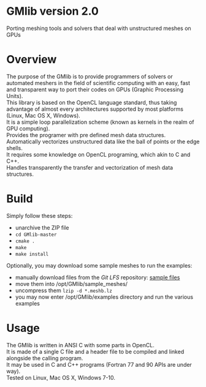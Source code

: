# GMlib version 2.0
Porting meshing tools and solvers that deal with unstructured meshes on GPUs

# Overview
The purpose of the GMlib is to provide programmers of solvers or automated meshers in the field of scientific computing with an easy, fast and transparent way to port their codes on GPUs (Graphic Processing Units).  
This library is based on the OpenCL language standard, thus taking advantage of almost every architectures supported by most platforms (Linux, Mac OS X, Windows).  
It is a simple loop parallelization scheme (known as kernels in the realm of GPU computing).  
Provides the programer with pre defined mesh data structures.  
Automatically vectorizes unstructured data like the ball of points or the edge shells.  
It requires some knowledge on OpenCL programing, which akin to C and C++.  
Handles transparently the transfer and vectorization of mesh data structures.


# Build
Simply follow these steps:
- unarchive the ZIP file
- `cd GMlib-master`
- `cmake .`
- `make`
- `make install`

Optionally, you may download some sample meshes to run the examples:
- manually download files from the *Git LFS* repository: [sample files](https://github.com/LoicMarechal/GMlib/tree/master/sample_meshes)
- move them into /opt/GMlib/sample_meshes/
- uncompress them `lzip -d *.meshb.lz`
- you may now enter /opt/GMlib/examples directory and run the various examples

# Usage
The GMlib is written in ANSI C with some parts in OpenCL.  
It is made of a single C file and a header file to be compiled and linked alongside the calling program.  
It may be used in C and C++ programs (Fortran 77 and 90 APIs are under way).  
Tested on Linux, Mac OS X, Windows 7-10.
